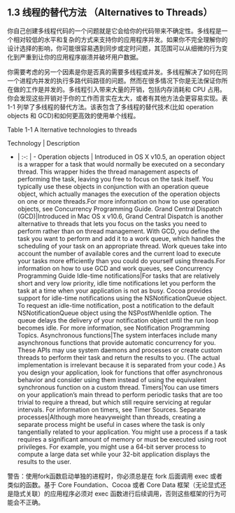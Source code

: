 ## 1.3 线程的替代方法 （Alternatives to Threads）

你自己创建多线程代码的一个问题就是它会给你的代码带来不确定性。多线程是一个相对较低的水平和复杂的方式来支持你的应用程序并发。如果你不完全理解你的设计选择的影响，你可能很容易遇到同步或定时问题，其范围可以从细微的行为变化到严重到让你的应用程序崩溃并破坏用户数据。

你需要考虑的另一个因素是你是否真的需要多线程或并发。多线程解决了如何在同一个进程内并发的执行多路代码路径的问题。然而在很多情况下你是无法保证你所在做的工作是并发的。多线程引入带来大量的开销，包括内存消耗和 CPU 占用。你会发现这些开销对于你的工作而言实在太大，或者有其他方法会更容易实现。表 1-1 列举了多线程的替代方法。该表包含了多线程的替代技术(比如 operation objects 和 GCD)和如何更高效的使用单个线程。

Table 1-1 A lternative technologies to threads

Technology | Description
- | :-: | -
Operation objects | Introduced in OS X v10.5, an operation object is a wrapper for a task that would normally be executed on a secondary thread. This wrapper hides the thread management aspects of performing the task, leaving you free to focus on the task itself. You typically use these objects in conjunction with an operation queue object, which actually manages the execution of the operation objects on one or more threads.For more information on how to use operation objects, see Concurrency Programming Guide.
Grand Central Dispatch (GCD)|Introduced in Mac OS x v10.6, Grand Central Dispatch is another alternative to threads that lets you focus on the tasks you need to perform rather than on thread management. With GCD, you define the task you want to perform and add it to a work queue, which handles the scheduling of your task on an appropriate thread. Work queues take into account the number of available cores and the current load to execute your tasks more efficiently than you could do yourself using threads.For information on how to use GCD and work queues, see Concurrency Programming Guide
Idle-time notifications|For tasks that are relatively short and very low priority, idle time notifications let you perform the task at a time when your application is not as busy. Cocoa provides support for idle-time notifications using the NSNotificationQueue object. To request an idle-time notification, post a notification to the default NSNotificationQueue object using the NSPostWhenIdle option. The queue delays the delivery of your notification object until the run loop becomes idle. For more information, see Notification Programming Topics.
Asynchronous functions|The system interfaces include many asynchronous functions that provide automatic concurrency for you. These APIs may use system daemons and processes or create custom threads to perform their task and return the results to you. (The actual implementation is irrelevant because it is separated from your code.) As you design your application, look for functions that offer asynchronous behavior and consider using them instead of using the equivalent synchronous function on a custom thread.
Timers|You can use timers on your application’s main thread to perform periodic tasks that are too trivial to require a thread, but which still require servicing at regular intervals. For information on timers, see Timer Sources.
Separate processes|Although more heavyweight than threads, creating a separate process might be useful in cases where the task is only tangentially related to your application. You might use a process if a task requires a significant amount of memory or must be executed using root privileges. For example, you might use a 64-bit server process to compute a large data set while your 32-bit application displays the results to the user.

警告：使用fork函数启动单独的进程时，你必须总是在 fork 后面调用 exec 或者类似的函数。基于 Core Foundation、Cocoa 或者 Core Data 框架（无论显式还是隐式关联）的应用程序必须对 exec 函数进行后续调用，否则这些框架的行为可能会不正确。




